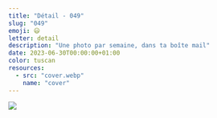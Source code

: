 ```yaml
---
title: "Détail - 049"
slug: "049"
emoji: 😃
letter: detail
description: "Une photo par semaine, dans ta boîte mail"
date: 2023-06-30T00:00:00+01:00
color: tuscan
resources:
  - src: "cover.webp"
    name: "cover"
---
```

![](cover)
